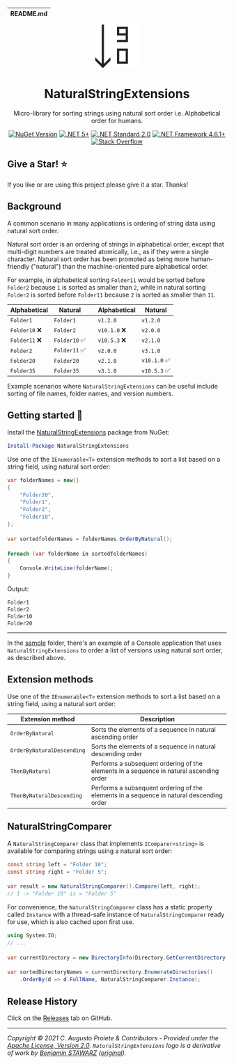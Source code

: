 | README.md |
|:---|

<div align="center">

![NaturalStringExtensions](asset/natural-string-extensions-logo.png)

</div>

<h1 align="center">NaturalStringExtensions</h1>
<div align="center">

 Micro-library for sorting strings using natural sort order i.e. Alphabetical order for humans.

[![NuGet Version](http://img.shields.io/nuget/v/NaturalStringExtensions.svg?style=flat-square)](https://www.nuget.org/packages/NaturalStringExtensions/) [![.NET 5+](https://img.shields.io/badge/.NET%20-%3E%3D%205.0-512bd4)](https://dotnet.microsoft.com/download) [![.NET Standard 2.0](https://img.shields.io/badge/.NET%20Standard-%3D%202.0-512bd4)](https://dotnet.microsoft.com/download) [![.NET Framework 4.6.1+](https://img.shields.io/badge/.NET%20Framework%20-%3E%3D%204.6.1-512bd4)](https://dotnet.microsoft.com/download) [![Stack Overflow](https://img.shields.io/badge/stack%20overflow-c%23-05930c.svg?style=flat-square)](http://stackoverflow.com/questions/tagged/c%23)

</div>

## Give a Star! :star:

If you like or are using this project please give it a star. Thanks!

## Background

A common scenario in many applications is ordering of string data using natural sort order.

Natural sort order is an ordering of strings in alphabetical order, except that multi-digit numbers are treated atomically, i.e., as if they were a single character. Natural sort order has been promoted as being more human-friendly ("natural") than the machine-oriented pure alphabetical order.

For example, in alphabetical sorting `Folder11` would be sorted before `Folder2` because `1` is sorted as smaller than `2`, while in natural sorting `Folder2` is sorted before `Folder11` because `2` is sorted as smaller than `11`.

<div align="center">

| Alphabetical   | Natural                       |     | Alphabetical  | Natural                      |
| -------------- | ----------------------------- | --- | ------------- | ---------------------------- |
| `Folder1`      | `Folder1`                     |     | `v1.2.0`      | `v1.2.0`                     |
| `Folder10` :x: | `Folder2`                     |     | `v10.1.0` :x: | `v2.0.0`                     |
| `Folder11` :x: | `Folder10` :white_check_mark: |     | `v10.5.3` :x: | `v2.1.0`                     |
| `Folder2`      | `Folder11` :white_check_mark: |     | `v2.0.0`      | `v3.1.0`                     |
| `Folder20`     | `Folder20`                    |     | `v2.1.0`      | `v10.1.0` :white_check_mark: |
| `Folder35`     | `Folder35`                    |     | `v3.1.0`      | `v10.5.3` :white_check_mark: |

</div>

Example scenarios where `NaturalStringExtensions` can be useful include sorting of file names, folder names, and version numbers.

## Getting started :rocket:

Install the [NaturalStringExtensions](https://www.nuget.org/packages/NaturalStringExtensions) package from NuGet:

```powershell
Install-Package NaturalStringExtensions
```

Use one of the `IEnumerable<T>` extension methods to sort a list based on a string field, using natural sort order:

```csharp
var folderNames = new[]
{
    "Folder20",
    "Folder1",
    "Folder2",
    "Folder10",
};

var sortedfolderNames = folderNames.OrderByNatural();

foreach (var folderName in sortedfolderNames)
{
    Console.WriteLine(folderName);
}

```

Output:

```
Folder1
Folder2
Folder10
Folder20
```

---

In the [sample](sample/) folder, there's an example of a Console application that uses `NaturalStringExtensions` to order a list of versions using natural sort order, as described above.

## Extension methods

Use one of the `IEnumerable<T>` extension methods to sort a list based on a string field, using a natural sort order:

| Extension method           | Description                                                                              |
| -------------------------- | ---------------------------------------------------------------------------------------- |
| `OrderByNatural`           | Sorts the elements of a sequence in natural ascending order                              |
| `OrderByNaturalDescending` | Sorts the elements of a sequence in natural descending order                             |
| `ThenByNatural`            | Performs a subsequent ordering of the elements in a sequence in natural ascending order  |
| `ThenByNaturalDescending`  | Performs a subsequent ordering of the elements in a sequence in natural descending order |

## NaturalStringComparer

A `NaturalStringComparer` class that implements `IComparer<string>` is available for comparing strings using a natural sort order:

```csharp
const string left = "Folder 10";
const string right = "Folder 5";

var result = new NaturalStringComparer().Compare(left, right);
// 1 -> "Folder 10" is > "Folder 5"
```

For convenience, the `NaturalStringComparer` class has a static property called `Instance` with a thread-safe instance of `NaturalStringComparer` ready for use, which is also cached upon first use.

```csharp
using System.IO;
// ...

var currentDirectory = new DirectoryInfo(Directory.GetCurrentDirectory());

var sortedDirectoryNames = currentDirectory.EnumerateDirectories()
    .OrderBy(d => d.FullName, NaturalStringComparer.Instance);
```

## Release History

Click on the [Releases](https://github.com/augustoproiete/NaturalStringExtensions/releases) tab on GitHub.

---

_Copyright &copy; 2021 C. Augusto Proiete & Contributors - Provided under the [Apache License, Version 2.0](LICENSE). `NaturalStringExtensions` logo is a derivative of work by [Benjamin STAWARZ](https://www.iconfinder.com/bensta) ([original](https://www.iconfinder.com/icons/6138342/desc_direction_down_numeric_sort_filter_icon))._
